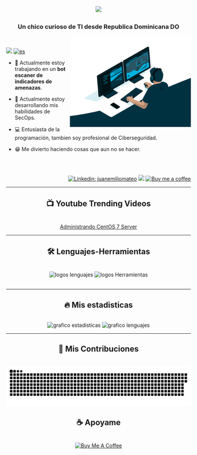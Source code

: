 <h1 align="center">
    <img src="https://readme-typing-svg.herokuapp.com/?font=Righteous&color=FFFFFF&size=35&center=true&vCenter=true&width=500&height=70&duration=4000&lines=Hola!+%F0%9F%91%8B;+Soy+Juan+Mateo!;" />
</h1>

<h3 align="center">Un chico curioso de TI desde Republica Dominicana DO</h3>

<img align="right" alt="Coding" width="330" src="./images/coding.gif" />

<br/>

<div align="left">
  
  <img src="https://visitor-badge.laobi.icu/badge?page_id=juanemiliomateo.juanemiliomateo" /> [![es](https://img.shields.io/badge/lang-en-purple.svg)](https://github.com/juanemiliomateo/juanemiliomateo/blob/master/README.es.md)
  
  - 🔭 Actualmente estoy trabajando en un **bot escaner de indicadores de amenazas**.
  
  - 🌱 Actualmente estoy desarrollando mis habilidades de SecOps.
  
  - 💻 Entusiasta de la programación, tambien soy profesional de Ciberseguridad.
  
  - 😁 Me divierto haciendo cosas que aun no se hacer.

</div>

<br/>

<div align="right">
  <br>
  
  [![Linkedin: juanemiliomateo](https://img.shields.io/badge/-juanemiliomateo-blue?style=flat-square&logo=Linkedin&logoColor=white)](https://linkedin.com/in/juanemiliomateo)
  [<img src="https://img.shields.io/youtube/channel/views/UCCHzyYPW5fJC61xxdzc5pxA" />](https://www.youtube.com/@juanemiliomateo)
  [![Buy me a coffee](https://img.shields.io/badge/Comprame_un-cafe-FFDD00?style=shield&logo=buy-me-a-coffee)](https://www.buymeacoffee.com/juanemiliomateo)
</div>

<hr/>

<div align="center">
  <h2>📺 Youtube Trending Videos</h2>
  <br/>
  <a href="https://www.youtube.com/playlist?list=PLKwSgKGxI_l9myMnd83gzik3IYiXdaN7f">Administrando CentOS 7 Server</a>
  <br/>  
</div>

<hr>

<div align="center">
  <h2 align="center">🛠 Lenguajes-Herramientas</h2>
  <br/>
  <img src="https://skillicons.dev/icons?i=python,html,css,javascript,regex,flask" alt="logos lenguajes"  />
  <img src="https://skillicons.dev/icons?i=powershell,bash,github,vscode,aws,workers" alt="logos Herramientas"  /><br/>
  <br/>
</div>

<hr/>

<div align="center">
  <h2 align="center">🔥 Mis estadisticas</h2>
  <br/>
    <img src="https://github-readme-stats.vercel.app/api?username=juanemiliomateo&hide_title=true&hide_rank=false&show_icons=true&include_all_commits=false&count_private=true&disable_animations=false&theme=github_dark&locale=es&hide_border=true&order=1" height="150" alt="grafico estadisticas"  />
    <img src="https://github-readme-stats.vercel.app/api/top-langs?username=juanemiliomateo&locale=es&hide_title=false&layout=compact&card_width=320&langs_count=3&theme=github_dark&hide_border=true&order=2" height="105" alt="grafico lenguajes"  />
</div>

<hr/>

<div align="center">
  <h2 align="center">🐍 Mis Contribuciones</h2>
  <br/>
  <img align="center" src="https://raw.githubusercontent.com/juanemiliomateo/juanemiliomateo/output/snake.svg" alt="Snake animation" />
</div>

<div align="center">
  <h2 align="center">☕ Apoyame</h2>
  <br/>
  <a href="https://www.buymeacoffee.com/juanemiliomateo" target="_blank"><img src="https://cdn.buymeacoffee.com/buttons/v2/default-yellow.png" alt="Buy Me A Coffee" style="height: 60px !important;width: 217px !important;" ></a>
</div>
